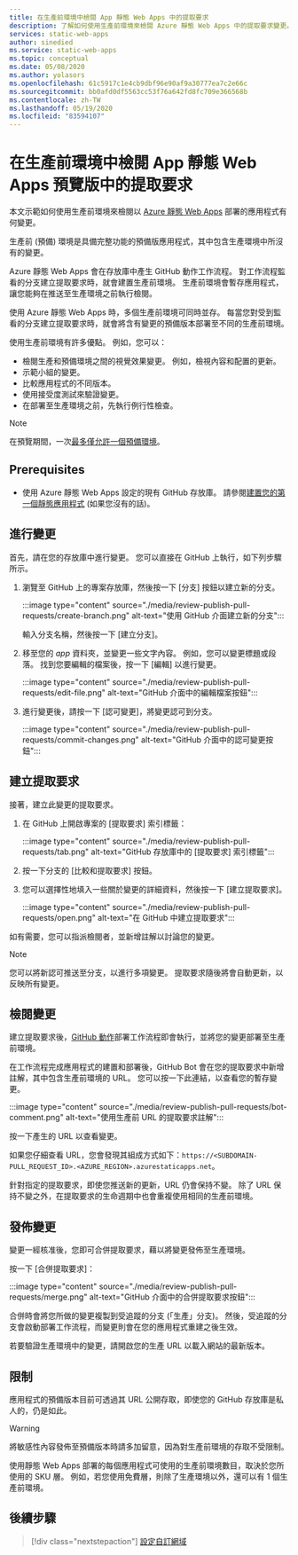 ```yaml
---
title: 在生產前環境中檢閱 App 靜態 Web Apps 中的提取要求
description: 了解如何使用生產前環境來檢閱 Azure 靜態 Web Apps 中的提取要求變更。
services: static-web-apps
author: sinedied
ms.service: static-web-apps
ms.topic: conceptual
ms.date: 05/08/2020
ms.author: yolasors
ms.openlocfilehash: 61c5917c1e4cb9dbf96e90af9a30777ea7c2e66c
ms.sourcegitcommit: bb0afd0df5563cc53f76a642fd8fc709e366568b
ms.contentlocale: zh-TW
ms.lasthandoff: 05/19/2020
ms.locfileid: "83594107"
---
```

# <a name="review-pull-requests-in-pre-production-environments-in-azure-static-web-apps-preview"></a>在生產前環境中檢閱 App 靜態 Web Apps 預覽版中的提取要求

本文示範如何使用生產前環境來檢閱以 [Azure 靜態 Web Apps](overview.md) 部署的應用程式有何變更。

生產前 (預備) 環境是具備完整功能的預備版應用程式，其中包含生產環境中所沒有的變更。

Azure 靜態 Web Apps 會在存放庫中產生 GitHub 動作工作流程。 對工作流程監看的分支建立提取要求時，就會建置生產前環境。 生產前環境會暫存應用程式，讓您能夠在推送至生產環境之前執行檢閱。

使用 Azure 靜態 Web Apps 時，多個生產前環境可同時並存。 每當您對受到監看的分支建立提取要求時，就會將含有變更的預備版本部署至不同的生產前環境。

使用生產前環境有許多優點。 例如，您可以：

- 檢閱生產和預備環境之間的視覺效果變更。 例如，檢視內容和配置的更新。
- 示範小組的變更。
- 比較應用程式的不同版本。
- 使用接受度測試來驗證變更。
- 在部署至生產環境之前，先執行例行性檢查。

> [!NOTE]
> 在預覽期間，一次[最多僅允許一個預備環境](quotas.md)。

## <a name="prerequisites"></a>Prerequisites

- 使用 Azure 靜態 Web Apps 設定的現有 GitHub 存放庫。 請參閱[建置您的第一個靜態應用程式](getting-started.md) (如果您沒有的話)。

## <a name="make-a-change"></a>進行變更

首先，請在您的存放庫中進行變更。 您可以直接在 GitHub 上執行，如下列步驟所示。

1. 瀏覽至 GitHub 上的專案存放庫，然後按一下 [分支] 按鈕以建立新的分支。

    :::image type="content" source="./media/review-publish-pull-requests/create-branch.png" alt-text="使用 GitHub 介面建立新的分支":::

    輸入分支名稱，然後按一下 [建立分支]。

1. 移至您的 _app_ 資料夾，並變更一些文字內容。 例如，您可以變更標題或段落。 找到您要編輯的檔案後，按一下 [編輯] 以進行變更。

    :::image type="content" source="./media/review-publish-pull-requests/edit-file.png" alt-text="GitHub 介面中的編輯檔案按鈕":::

1. 進行變更後，請按一下 [認可變更]，將變更認可到分支。

    :::image type="content" source="./media/review-publish-pull-requests/commit-changes.png" alt-text="GitHub 介面中的認可變更按鈕":::

## <a name="create-a-pull-request"></a>建立提取要求

接著，建立此變更的提取要求。

1. 在 GitHub 上開啟專案的 [提取要求] 索引標籤：

    :::image type="content" source="./media/review-publish-pull-requests/tab.png" alt-text="GitHub 存放庫中的 [提取要求] 索引標籤":::

1. 按一下分支的 [比較和提取要求] 按鈕。

1. 您可以選擇性地填入一些關於變更的詳細資料，然後按一下 [建立提取要求]。

    :::image type="content" source="./media/review-publish-pull-requests/open.png" alt-text="在 GitHub 中建立提取要求":::

如有需要，您可以指派檢閱者，並新增註解以討論您的變更。

> [!NOTE]
> 您可以將新認可推送至分支，以進行多項變更。 提取要求隨後將會自動更新，以反映所有變更。

## <a name="review-changes"></a>檢閱變更

建立提取要求後，[GitHub 動作](https://github.com/features/actions)部署工作流程即會執行，並將您的變更部署至生產前環境。

在工作流程完成應用程式的建置和部署後，GitHub Bot 會在您的提取要求中新增註解，其中包含生產前環境的 URL。 您可以按一下此連結，以查看您的暫存變更。

:::image type="content" source="./media/review-publish-pull-requests/bot-comment.png" alt-text="使用生產前 URL 的提取要求註解":::

按一下產生的 URL 以查看變更。

如果您仔細查看 URL，您會發現其組成方式如下：`https://<SUBDOMAIN-PULL_REQUEST_ID>.<AZURE_REGION>.azurestaticapps.net`。

針對指定的提取要求，即使您推送新的更新，URL 仍會保持不變。 除了 URL 保持不變之外，在提取要求的生命週期中也會重複使用相同的生產前環境。

## <a name="publish-changes"></a>發佈變更

變更一經核准後，您即可合併提取要求，藉以將變更發佈至生產環境。

按一下 [合併提取要求]：

:::image type="content" source="./media/review-publish-pull-requests/merge.png" alt-text="GitHub 介面中的合併提取要求按鈕":::

合併時會將您所做的變更複製到受追蹤的分支 (「生產」分支)。 然後，受追蹤的分支會啟動部署工作流程，而變更則會在您的應用程式重建之後生效。

若要驗證生產環境中的變更，請開啟您的生產 URL 以載入網站的最新版本。

## <a name="limitations"></a>限制

應用程式的預備版本目前可透過其 URL 公開存取，即使您的 GitHub 存放庫是私人的，仍是如此。

> [!WARNING]
> 將敏感性內容發佈至預備版本時請多加留意，因為對生產前環境的存取不受限制。

使用靜態 Web Apps 部署的每個應用程式可使用的生產前環境數目，取決於您所使用的 SKU 層。 例如，若您使用免費層，則除了生產環境以外，還可以有 1 個生產前環境。

## <a name="next-steps"></a>後續步驟

> [!div class="nextstepaction"]
> [設定自訂網域](custom-domain.md)
